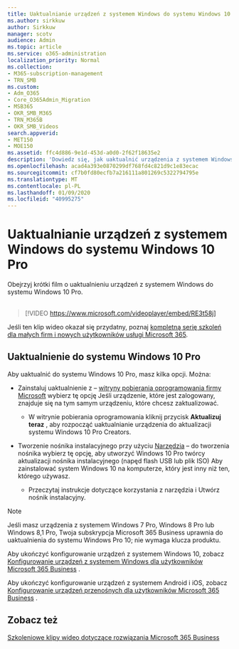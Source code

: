 ```yaml
---
title: Uaktualnianie urządzeń z systemem Windows do systemu Windows 10 Pro
ms.author: sirkkuw
author: Sirkkuw
manager: scotv
audience: Admin
ms.topic: article
ms.service: o365-administration
localization_priority: Normal
ms.collection:
- M365-subscription-management
- TRN_SMB
ms.custom:
- Adm_O365
- Core_O365Admin_Migration
- MSB365
- OKR_SMB_M365
- TRN_M365B
- OKR_SMB_Videos
search.appverid:
- MET150
- MOE150
ms.assetid: ffc4d886-9e1d-453d-a0d0-2f62f18635e2
description: 'Dowiedz się, jak uaktualnić urządzenia z systemem Windows do systemu Windows 10 Pro. '
ms.openlocfilehash: acad4a393e0870299df768fd4c821d9c1e83ecac
ms.sourcegitcommit: cf7b0fd80ecfb7a216111a801269c5322794795e
ms.translationtype: MT
ms.contentlocale: pl-PL
ms.lasthandoff: 01/09/2020
ms.locfileid: "40995275"
---
```

# <a name="upgrade-windows-devices-to-windows-10-pro"></a>Uaktualnianie urządzeń z systemem Windows do systemu Windows 10 Pro

Obejrzyj krótki film o uaktualnieniu urządzeń z systemem Windows do systemu Windows 10 Pro.<br><br>

> [!VIDEO https://www.microsoft.com/videoplayer/embed/RE3t58j] 

Jeśli ten klip wideo okazał się przydatny, poznaj [kompletną serię szkoleń dla małych firm i nowych użytkowników usługi Microsoft 365](https://support.office.com/article/6ab4bbcd-79cf-4000-a0bd-d42ce4d12816).

## <a name="upgrade-to-windows-10-pro"></a>Uaktualnienie do systemu Windows 10 Pro
  
Aby uaktualnić do systemu Windows 10 Pro, masz kilka opcji. Można:
    
- Zainstaluj uaktualnienie z &ndash; [witryny pobierania oprogramowania firmy Microsoft](https://go.microsoft.com/fwlink/?LinkID=836951 ) wybierz tę opcję Jeśli urządzenie, które jest zalogowany, znajduje się na tym samym urządzeniu, które chcesz zaktualizować. 

    - W witrynie pobierania oprogramowania kliknij przycisk **Aktualizuj teraz** , aby rozpocząć uaktualnianie urządzenia do aktualizacji systemu Windows 10 Pro Creators. 
    
- Tworzenie nośnika instalacyjnego przy użyciu [Narzędzia](https://go.microsoft.com/fwlink/?LinkID=836960) &ndash; do tworzenia nośnika wybierz tę opcję, aby utworzyć Windows 10 Pro twórcy aktualizacji nośnika instalacyjnego (napęd flash USB lub plik ISO) Aby zainstalować system Windows 10 na komputerze, który jest inny niż ten, którego używasz.

    - Przeczytaj instrukcje dotyczące korzystania z narzędzia i Utwórz nośnik instalacyjny. 

> [!NOTE]
> Jeśli masz urządzenia z systemem Windows 7 Pro, Windows 8 Pro lub Windows 8,1 Pro, Twoja subskrypcja Microsoft 365 Business uprawnia do uaktualnienia do systemu Windows Pro 10; nie wymaga klucza produktu.
    
Aby ukończyć konfigurowanie urządzeń z systemem Windows 10, zobacz [Konfigurowanie urządzeń z systemem Windows dla użytkowników Microsoft 365 Business](set-up-windows-devices.md) . 
  
Aby ukończyć konfigurowanie urządzeń z systemem Android i iOS, zobacz [Konfigurowanie urządzeń przenośnych dla użytkowników Microsoft 365 Business](set-up-mobile-devices.md) . 
  
## <a name="see-also"></a>Zobacz też

[Szkoleniowe klipy wideo dotyczące rozwiązania Microsoft 365 Business](https://support.office.com/article/6ab4bbcd-79cf-4000-a0bd-d42ce4d12816)
